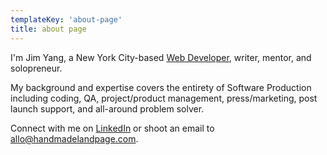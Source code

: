 ```yaml
---
templateKey: 'about-page'
title: about page
---
```


I'm Jim Yang, a New York City-based [Web Developer](/web-dev), writer, mentor, and solopreneur.

My background and expertise covers the entirety of Software Production including coding, QA, project/product management, press/marketing, post launch support, and all-around problem solver.

Connect with me on [LinkedIn](https://www.linkedin.com/in/jimyyang) or shoot an email to <allo@handmadelandpage.com>.
